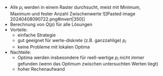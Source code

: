 - Alle $p_i$ werden in einem Raster durchsucht, meist mit Minimum, Maximum und fester Anzahl Zwischenwerte
![[Pasted image 20240408090722.png#invert|350]]
- Berechnung von $Q(p)$ für alle Lösungen 
- Vorteile: 
	- einfache Strategie 
	- gut geeignet für werte-diskrete (z.B. ganzzahlige) $p_i$ 
	- keine Probleme mit lokalen Optima 
- Nachteile: 
	- Optima werden insbesondere für reell-wertige $p_i$ nicht immer gefunden (wenn das Optimum zwischen untersuchten Werten liegt)
	- hoher Rechenaufwand